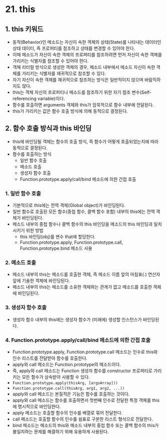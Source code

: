 # 21. this

## 1. this 키워드
* 동작(Behavior)인 메소드는 자신이 속한 객체의 상태(State)를 나타내는 데이터인 상태 데이터, 즉 프로퍼티를 참조하고 상태를 변경할 수 있어야 한다.
* 이때 메소드가 자신이 속한 객체의 프로퍼티를 참조하려면 먼저 자신이 속한 객체를 가리키는 식별자를 참조할 수 있어야 한다.
* 객체 리터럴 방식으로 생성한 객체의 경우, 메소드 내부에서 메소드 자신이 속한 객체를 가리키는 식별자를 재귀적으로 참조할 수 있다.
* 자기 자신이 속한 객체를 재귀적으로 참조하는 방식은 일반적이지 않으며 바람직하지도 않다.
* this는 객체 자신의 프로퍼티나 메소드를 참조하기 위한 자기 참조 변수(Self-referencing variable)이다.
* 함수를 호출하면 arguments 객체와 this가 암묵적으로 함수 내부에 전달된다.
* this가 가리키는 값은 함수 호출 방식에 의해 동적으로 결정된다.

## 2. 함수 호출 방식과 this 바인딩
* this에 바인딩될 객체는 함수의 호출 방식, 즉 함수가 어떻게 호출되었는지에 따라 동적으로 결정된다.
* 함수를 호출하는 방식
  * 일반 함수 호출
  * 메소드 호출
  * 생성자 함수 호출
  * Function.prototype.apply/call/bind 메소드에 의한 간접 호출

### 1. 일반 함수 호출
* 기본적으로 this에는 전역 객체(Global object)가 바인딩된다.
* 일반 함수로 호출된 모든 함수(중첩 함수, 콜백 함수 포함) 내부의 this에는 전역 객체가 바인딩된다.
* 메소드 내부의 중첩 함수나 콜백 함수의 this 바인딩을 메소드의 this 바인딩과 일치시키기 위한 방법
  * this 바인딩(obj)를 변수 that에 할당한다.
  * Function.prototype.apply, Function.prototype.call, Function.prototype.bind 메소드 사용

### 2. 메소드 호출
* 메소드 내부의 this는 메소드를 호출한 객체, 즉 메소드 이름 앞의 마침표(.) 연산자 앞에 기술한 객체에 바인딩된다.
* 메소드 내부의 this는 메소드를 소유한 객체와는 관계가 없고 메소드를 호출한 객체에 바인딩된다.

### 3. 생성자 함수 호출
* 생성자 함수 내부의 this에는 생성자 함수가 (미래에) 생성할 인스턴스가 바인딩된다.

### 4. Function.prototype.apply/call/bind 메소드에 의한 간접 호출
* Function.prototype.apply, Function.prototype.call 메소드는 인수로 this와 인수 리스트를 전달받아 함수를 호출한다.
* apply와 call 메소드는 Function.prototype의 메소드이다.
* 즉, apply와 call 메소드는 Function 생성자 함수를 constructor 프로퍼티로 가리키는 모든 함수가 상속받아 사용할 수 있다.
* `Function.prototype.apply(thisArg, [argsArray]))`
* `Function.prototype.call(thisArg, arg1, arg2, ...))`
* apply와 call 메소드는 본질적은 기능은 함수를 호출하는 것이다.
* apply와 call 메소드는 함수를 호출하면서 첫번째 인수로 전달한 특정 객체를 this에 명시적으로 바인딩한다.
* apply 메소드는 호출할 함수의 인수를 배열로 묶어 전달한다.
* call 메소드는 호출할 함수의 인수를 쉼표로 구분한 리스트 형식으로 전달한다.
* bind 메소드는 메소드의 this와 메소드 내부의 중첩 함수 또는 콜백 함수의 this가 불일치하는 문제를 해결하기 위해 유용하게 사용된다.